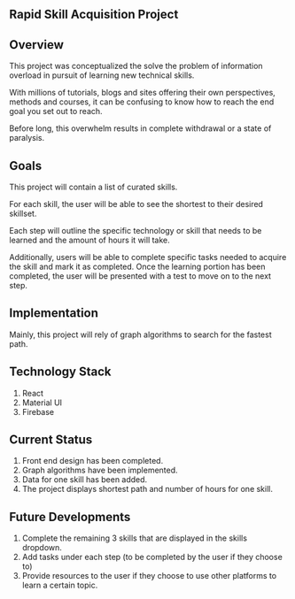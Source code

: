 ## Rapid Skill Acquisition Project

## Overview

This project was conceptualized the solve the problem of information overload in pursuit of learning
new technical skills.

With millions of tutorials, blogs and sites offering their own perspectives, methods and courses, it can
be confusing to know how to reach the end goal you set out to reach.

Before long, this overwhelm results in complete withdrawal or a state of paralysis.


## Goals

This project will contain a list of curated skills.

For each skill, the user will be able to see the shortest to their desired skillset.

Each step will outline the specific technology or skill that needs to be learned and the amount of 
hours it will take.

Additionally, users will be able to complete specific tasks needed to acquire the skill and mark it as completed.
Once the learning portion has been completed, the user will be presented with a test to move on to the next step.

## Implementation

Mainly, this project will rely of graph algorithms to search for the fastest path.

## Technology Stack
1. React
2. Material UI
3. Firebase

## Current Status
1. Front end design has been completed.
2. Graph algorithms have been implemented.
2. Data for one skill has been added.
3. The project displays shortest path and number of hours for one skill.

## Future Developments
1. Complete the remaining 3 skills that are displayed in the skills dropdown.
2. Add tasks under each step (to be completed by the user if they choose to)
3. Provide resources to the user if they choose to use other platforms to learn a certain topic.

